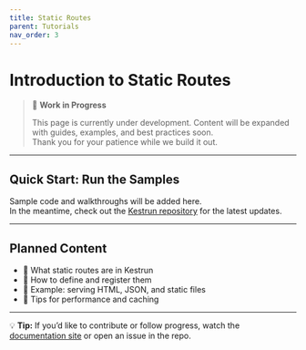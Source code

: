 ```yaml
---
title: Static Routes
parent: Tutorials
nav_order: 3
---
```


# Introduction to Static Routes

> 🚧 **Work in Progress**
>
> This page is currently under development. Content will be expanded with guides, examples, and best practices soon.  
> Thank you for your patience while we build it out.

---

## Quick Start: Run the Samples

Sample code and walkthroughs will be added here.  
In the meantime, check out the [Kestrun repository](https://github.com/Kestrun/Kestrun) for the latest updates.

---

## Planned Content

- 🔹 What static routes are in Kestrun  
- 🔹 How to define and register them  
- 🔹 Example: serving HTML, JSON, and static files  
- 🔹 Tips for performance and caching  

---

💡 **Tip:** If you’d like to contribute or follow progress, watch the [documentation site](https://kestrun.github.io) or open an issue in the repo.
